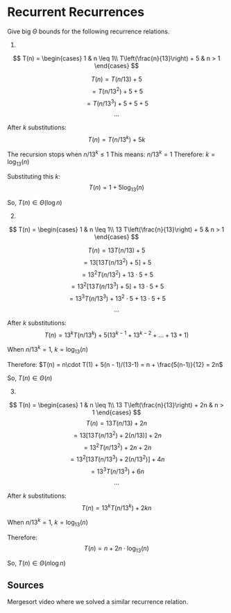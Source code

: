 # Recurrent Recurrences

Give big $\Theta$ bounds for the following recurrence relations.

1.
$$ T(n) =
    \begin{cases}
        1 & n \leq 1\\
        T\left(\frac{n}{13}\right) + 5 & n > 1
    \end{cases}
$$

$$T(n) = T(n/13) + 5$$
$$     = T(n/13^2) + 5 + 5$$
$$     = T(n/13^3) + 5 + 5 + 5$$
$$     ...$$

After $k$ substitutions:
$$T(n) = T(n/13^k) + 5k$$

The recursion stops when $n/13^k \leq 1$
This means: $n/13^k = 1$
Therefore: $k = \log_{13}(n)$

Substituting this $k$:
$$T(n) = 1 + 5\log_{13}(n)$$

So, $T(n) ∈ \Theta(\log n)$

2.
$$ T(n) =
    \begin{cases}
        1 & n \leq 1\\
        13 T\left(\frac{n}{13}\right) + 5 & n > 1
    \end{cases}
$$

$$T(n) = 13T(n/13) + 5$$
$$     = 13[13T(n/13^2) + 5] + 5$$
$$     = 13^2T(n/13^2) + 13\cdot5 + 5$$
$$     = 13^2[13T(n/13^3) + 5] + 13\cdot5 + 5$$
$$     = 13^3T(n/13^3) + 13^2\cdot5 + 13\cdot5 + 5$$
$$     ...$$

After $k$ substitutions:
$$T(n) = 13^kT(n/13^k) + 5(13^{k-1} + 13^{k-2} + ... + 13 + 1)$$

When $n/13^k = 1$, $k = \log_{13}(n)$

Therefore:
$T(n) = n\cdot T(1) + 5(n - 1)/(13-1)
     = n + \frac{5(n-1)}{12}
     = 2n$

So, $T(n) ∈ \Theta(n)$

3.
$$ T(n) =
    \begin{cases}
        1 & n \leq 1\\
        13 T\left(\frac{n}{13}\right) + 2n & n > 1
    \end{cases}
$$
$$T(n) = 13T(n/13) + 2n$$
$$     = 13[13T(n/13^2) + 2(n/13)] + 2n$$
$$     = 13^2T(n/13^2) + 2n + 2n$$
$$     = 13^2[13T(n/13^3) + 2(n/13^2)] + 4n$$
$$     = 13^3T(n/13^3) + 6n$$
$$     ...$$

After $k$ substitutions:
$$T(n) = 13^kT(n/13^k) + 2kn$$

When $n/13^k = 1$, $k = \log_{13}(n)$

Therefore:
$$T(n) = n + 2n\cdot\log_{13}(n)$$

So, $T(n) ∈ \Theta(n \log n)$

## Sources 

Mergesort video where we solved a similar recurrence relation.
